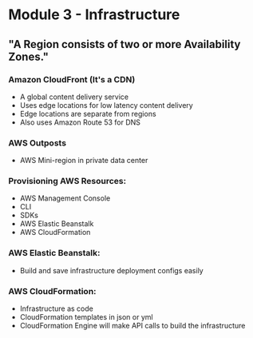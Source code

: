 # Module 3 - Infrastructure

## "A Region consists of two or more Availability Zones."

### Amazon CloudFront (It's a CDN)
- A global content delivery service
- Uses edge locations for low latency content delivery
- Edge locations are separate from regions
- Also uses Amazon Route 53 for DNS

### AWS Outposts
- AWS Mini-region in private data center

### Provisioning AWS Resources:
- AWS Management Console
- CLI
- SDKs
- AWS Elastic Beanstalk
- AWS CloudFormation

### AWS Elastic Beanstalk:
- Build and save infrastructure deployment configs easily

### AWS CloudFormation:
- Infrastructure as code
- CloudFormation templates in json or yml
- CloudFormation Engine will make API calls to build the infrastructure
